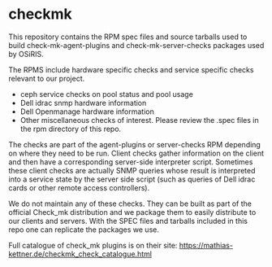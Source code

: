 # checkmk
This repository contains the RPM spec files and source tarballs used to build check-mk-agent-plugins and check-mk-server-checks packages used by OSiRIS.  

The RPMS include hardware specific checks and service specific checks relevant to our project.  
- ceph service checks on pool status and pool usage
- Dell idrac snmp hardware information 
- Dell Openmanage hardware information
- Other miscellaneous checks of interest.  Please review the .spec files in the rpm directory of this repo.  

The checks are part of the agent-plugins or server-checks RPM depending on where they need to be run.  Client checks gather information on the client and then have a corresponding server-side interpreter script.  Sometimes these client checks are actually SNMP queries whose result is interpreted into a service state by the server side script (such as queries of Dell idrac cards or other remote access controllers).  

We do not maintain any of these checks.  They can be built as part of the official Check_mk distribution and we package them to easily distribute to our clients and servers.  With the SPEC files and tarballs included in this repo one can replicate the packages we use.  

Full catalogue of check_mk plugins is on their site:
https://mathias-kettner.de/checkmk_check_catalogue.html

